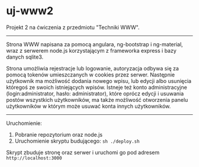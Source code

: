 # uj-www2

Projekt 2 na ćwiczenia z przedmiotu "Techniki WWW".

---

Strona WWW napisana za pomocą angulara, ng-bootstrap i ng-material, wraz z serwerem node.js korzystającym z frameworka express i bazy danych sqlite3.

Strona umożliwia rejestracje lub logowanie, autoryzacja odbywa się za pomocą tokenów umieszczanych w cookies przez serwer. Następnie użytkownik ma możliwość dodania nowego wpisu, lub edycji albo usunięcia któregoś ze swoich istniejących wpisów. Istneje też konto administracyjne (login:administrator, hasło: administrator), które oprócz edycji i usuwania postów wszystkich użytkowników, ma także możliwość otworzenia panelu użytkowników w którym może usuwać konta innych użytkowników.

---

Uruchomienie:

1.  Pobranie repozytorium oraz node.js
2.  Uruchomienie skryptu budującego: `sh ./deploy.sh`

Skrypt zbuduje stronę oraz serwer i uruchomi go pod adresem `http://localhost:3000`
